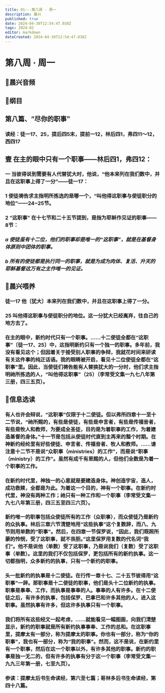 ```yaml
---
title: 01---第八周 · 周一
description: 晨兴
published: true
date: 2024-04-30T12:54:47.038Z
tags: 2024-02
editor: markdown
dateCreated: 2024-04-30T12:54:47.038Z
---
```


# 第八周 · 周一
## 🎵晨兴音频

## 📖纲目

## 第八篇、“尽你的职事”

### 读经：徒一17、25，提后四5末，提前一12，林后四1，弗四11～12，西四17

## 壹   在主的眼中只有一个职事——林后四1，弗四12：

### 一   当彼得说到需要有人代替犹大时，他说，“他本来列在我们数中，并且在这职事上得了一分”——徒一17：

### 1   使徒祷告求主指明所拣选的是哪一个，“叫他得这职事与使徒职分的地位”——24~25节。

### 2   “这职事” 在十七节和二十五节提到，是指为耶稣作见证的职事——8节：

### *a   使徒虽有十二位，他们的职事却是唯一的“这职事”，就是在基督身体原则中团体的职事。*

### *b   所有的使徒都是执行同一的职事，就是为成为肉体、复活、升天的耶稣基督这万有之主作唯一的见证。*

## 📖晨兴喂养

### 徒一17    他〔犹大〕本来列在我们数中，并且在这职事上得了一分。

### 25    叫他得这职事与使徒职分的地位。这一分犹大已经离弃，往自己的地方去了。

### 在主的眼中，新约时代只有一个职事。……十二使徒全都在“这职事”〔徒一17、25〕中，这指明新约只有一个独一的职事。多年前，我没有看见这个；但因着关于接受别人职事的争辩，我就花时间来研读有关这件事的纯正话语。我的眼睛被开启，看见十二位使徒全都在“这职事”里。因此，当使徒们祷告能有人替换犹大的一分时，他们求主指明祂所拣选的人，“叫他得这职事”（25）（李常受文集一九七八年第三册，四三五页）。

## 📖信息选读

### 有人也许会辩说，“这职事”仅限于十二使徒。但以弗所四章十一至十二节说，“祂所赐的，有些是使徒，有些是申言者，有些是传福音者，有些是牧人和教师，为要成全圣徒，目的是为着职事的工作，为着建造基督的身体。”十一节是包括从使徒时代直到主再来的整个时期。在神新约经纶里有好些使徒、申言者、传福音者、牧人和教师。……请注意十二节不是说“众职事（ministries）的工作”，而是说“职事（ministry）的工作”。虽然有成千有恩赐的人，但他们全数是为着一个职事的工作。

### 在新约时代里，神独一的心意就是要建造身体。神创造宇宙，造人，成功救赎，全都是为此。为着这一个目的，神有一个职事。在新约时代里，神没有两种工作；祂只有一种工作和一个职事（李常受文集一九七八年第三册，四三五至四三六页）。

### 新约唯一的职事包括众使徒所有的工作（众职事），而众使徒乃是新约的众执事。林后三章六节清楚地用“这些执事”这个复数辞，而八、九节则用单数的“职事”。然后，在四章一节保罗说，“因此，我们既照所蒙的怜悯，受了这职事，就不丧胆。”这里保罗用复数的代名词“我们”。他不是说他（单数）受了这职事，乃是说我们（复数）受了这职事（单数）。这里的我们不仅包括保罗，更包括所有的新约执事。这一切都指明，众多新约的执事，只有一个新约的职事。

### 头一批新约的执事是十二使徒。在行传一章十七、二十五节彼得用“这职事”一辞。那职事是十二使徒的职事，他们是头十二位新约的执事。职事是事奉、工作，而执事是事奉的人。事奉的人有许多。在十二使徒之后，有许多的执事，包括保罗、巴拿巴和许多其他的人，进入这职事。虽然执事有许多，但这许多执事只有一个职事。

### 我们将所有这些经文一起考虑，……就能看见一幅图画，向我们清楚显示，新约的职事就是所有新约执事事奉、工作的总和。在这职事里，提摩太有一部分，称为提摩太的职事。你也有一部分，称为“你的职事”，我也有一部分，称为“我的职事”。然而，这不是说，在新约里有一个职事，然后在这一个职事以外，有许多其他的职事。新约的职事是独一无二的，但有许多的执事有分于这一个职事（李常受文集一九九三年第一册，七至九页）。

### 参读：提摩太后书生命读经，第六至七篇；哥林多后书生命读经，第四十八篇。
<!-- Google tag (gtag.js) -->
<script async src="https://www.googletagmanager.com/gtag/js?id=G-1P8709Z16T"></script>
<script>
  window.dataLayer = window.dataLayer || [];
  function gtag(){dataLayer.push(arguments);}
  gtag('js', new Date());

  gtag('config', 'G-1P8709Z16T');
</script>